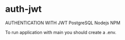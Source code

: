 # auth-jwt
AUTHENTICATION WITH JWT 
PostgreSQL
Nodejs
NPM

To run application with main you should create a .env.

